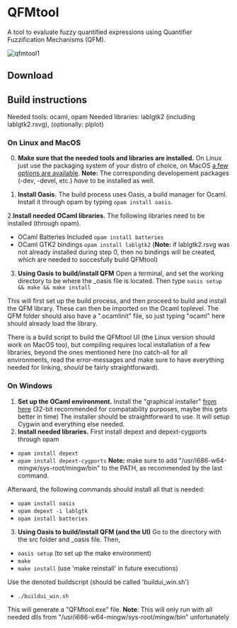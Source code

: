 # QFMtool
A tool to evaluate fuzzy quantified expressions using Quantifier Fuzzification Mechanisms (QFM).

![qfmtool1](https://user-images.githubusercontent.com/36513234/36345491-df3490c8-142b-11e8-8055-100396611e1a.png)

## Download



## Build instructions

Needed tools:   ocaml, opam
Needed libraries: lablgtk2 (including lablgtk2.rsvg), (optionally: plplot)


### On Linux and MacOS

0. __Make sure that the needed tools and libraries are installed.__ 
On Linux just use the packaging system of your distro of choice, on MacOS [a few options are available](https://ocaml.org/docs/install.html#macOS). __Note:__ The corresponding developement packages (-dev, -devel, etc.) _have_ to be installed as well.

1. __Install Oasis.__ 
The build process uses Oasis, a build manager for Ocaml. 
Install it through opam by typing `opam install oasis`. 

2.__Install needed OCaml libraries.__ 
The following libraries need to be installed (through opam). 
  - OCaml Batteries Included `opam install batteries`
  - OCaml GTK2 bindings `opam install lablgtk2` (__Note:__ if lablgtk2.rsvg was not already installed during step 0, then no bindings will be created, which are needed to succesfully build QFMtool)

3. __Using Oasis to build/install QFM__
 Open a terminal, and set the working directory to be where the \_oasis file is located. 
Then type `oasis setup && make && make install`

This will first set up the build process, and then proceed to build and install the QFM library. 
These can then be imported on the Ocaml toplevel. The QFM folder should also have a ".ocamlinit" file, so just typing 
"ocaml" here should already load the library. 

There is a build script to build the QFMtool UI (the Linux version should work on MacOS too), but compiling  requires local installation of a few libraries, beyond the ones mentioned here (no catch-all for all environments, read the error-messages and make sure to have everything needed for linking, _should_ be fairly straightforward). 

### On Windows

1. __Set up the OCaml environment.__
Install the "graphical installer" [from here](https://fdopen.github.io/opam-repository-mingw/installation/) (32-bit recommended 
for compatability purposes, maybe this gets better in time) The installer should be straightforward to use. It will setup Cygwin
and everything else needed. 
2. __Install needed libraries.__
First install depext and depext-cygports through opam 
  - `opam install depext` 
  - `opam install depext-cygports` 
__Note:__ make sure to add "/usr/i686-w64-mingw/sys-root/mingw/bin" to the PATH, as recommended by the last command.

Afterward, the following commands should install all that is needed: 
  - `opam install oasis`
  - `opam depext -i lablgtk` 
  - `opam install batteries`
3. __Using Oasis to build/install QFM (and the UI)__
Go to the directory with the src folder and \_oasis file. 
Then,
  - `oasis setup`  (to set up the make environment) 
  - `make`
  - `make install` (use 'make reinstall' in future executions) 

Use the denoted buildscript (should be called 'buildui_win.sh')
  - `./buildui_win.sh`

This will generate a "QFMtool.exe" file. 
__Note__: This will only run with all needed dlls from 
"/usr/i686-w64-mingw/sys-root/mingw/bin" unfortunately
